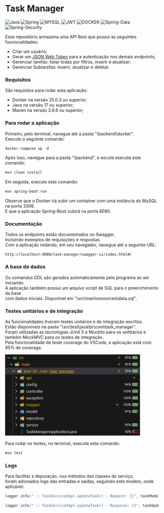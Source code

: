 # Task Manager

  ![Java](https://img.shields.io/badge/java-%23ED8B00.svg?style=for-the-badge&logo=openjdk&logoColor=white)
  ![Spring](https://img.shields.io/badge/spring-%236DB33F.svg?style=for-the-badge&logo=spring&logoColor=white)
  ![MYSQL](https://img.shields.io/badge/MySQL-005C84?style=for-the-badge&logo=mysql&logoColor=white)
  ![JWT](https://img.shields.io/badge/JWT-000000?style=for-the-badge&logo=JSON%20web%20tokens&logoColor=white)
  ![DOCKER](https://img.shields.io/badge/Docker-2CA5E0?style=for-the-badge&logo=docker&logoColor=white)
  ![Spring-Data](https://img.shields.io/badge/spring-data-%236DB33F.svg?style=for-the-badge&logo=Spring-Data&logoColor=white)
  ![Spring-Security](https://img.shields.io/badge/spring-security-%236DB33F.svg?style=for-the-badge&logo=Spring-Security&logoColor=white)
  
Esse repositório armazena uma API Rest que possui as seguintes funcionalidades:
- Criar um usuário;
- Gerar um [JSON Web Token](https://www.alura.com.br/artigos/o-que-e-json-web-tokens?srsltid=AfmBOor7Yqh6ftlYmZ8NboAhH2ono0Oo751NkyueWHXBlX-CmThMpzmx) para a autenticação nos demais endpoints;
- Gerenciar tarefas: listar todas por filtros, inserir e atualizar;
- Gerenciar Subtarefas: inserir, atualizar e deletar.

### Requisitos
São requisitos para rodar esta aplicação:
- Docker na versão 25.0.3 ou superior;
- Java na versão 17 ou superior;
- Maven na versão 3.9.6 ou superior;

### Para rodar a aplicação
Primeiro, pelo terminal, navegue até a pasta "\backend\docker".  
Execute o seguinte comando:
``` PowerShell
docker-compose up -d
```
Após isso, navegue para a pasta "\backend", e excute execute este comando:
``` PowerShell
mvn clean install
```
Em seguida, execute este comando:
``` PowerShell
mvn spring-boot:run
```
Observe que o Docker irá subir um container com uma instância do MySQL na porta 3306.  
E que a aplicação Spring-Boot subirá na porta 8080.  
### Documentação
Todos os endpoints estão documentados no Swagger.   
Incluindo exemplos de requisições e respostas.   
Com a aplicação rodando, em seu navegador, navegue até a seguinte URL:
```
http://localhost:8080/task-manager/swagger-ui/index.html#/
```
### A base de dados
Os comandos DDL são gerados automaticamente pelo programa ao ser iniciando.  
A aplicação também possui um arquivo script de SQL para o preenchimento da base  
com dados iniciais. Disponível em "\src\main\resources\data.sql".
### Testes unitários e de integração
As funcionalidades tiveram testes unitários e de integração escritos.  
Estão disponíveis na pasta "\src\test\java\br\com\task_manager".  
Foram utilizadas as tecnologias JUnit 5 e Mockito para os unititários e   
também MockMVC para os testes de integração.  
Pela funcionalidade de teste coverage do VSCode, a aplicação está com   
95% de coverage. 


![vscode-coverage](/backend/images//vscode-coverage.png)

Para rodar os testes, no terminal, execute este comando:
``` PowerShell
mvn test
```

### Logs
Para facilitar a depuração, nos métodos das classes de serviço,  
foram adionados logs das entradas e saídas, seguindo este modelo, onde aplicável:
``` Java
logger.info(" :: TaskServiceImpl.updateTask() - Request: {}", taskModel);
```
``` Java
logger.info(" :: TaskServiceImpl.updateTask() - Response: {}", taskUpdated);
```